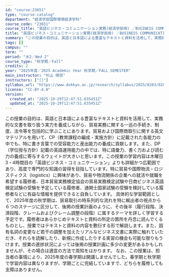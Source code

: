 ```yaml
---
id: "course:23651"
type: "course-catalog"
department: "経済学部国際環境経済学科"
course_code: "23651"
course_title: "英語ビジネス・コミュニケーション実務(経済学部用) ／BUSINESS COMMUNICATION IN ENGLISH FOR OVERSEAS TRADE PRACTICE"
title: "英語ビジネス・コミュニケーション実務(経済学部用) ／BUSINESS COMMUNICATION IN ENGLISH FOR OVERSEAS TRADE PRACTICE"
summary: "この授業の目的は、英語と日本語による豊富なテキストと資料を活用して、実務的な文書を取り扱う実力を養成しながら、貿易実務に関する一巡の手続き、制度、法令等を包括的に学ぶことにあります。貿易および国際商取引に関する英文マテリアルを用いて、CP（…"
tags: []
campus: ""
term: ""
period: "水2／Wed 2"
course_type: "秋学期／Fall"
credits: 2
year: "2025年度／2025 Academic Year 秋学期／FALL SEMESTER"
main_instructor: "杉山 晴信"
instructors: ["[]"]
syllabus_url: "https://www.dokkyo.ac.jp/research/syllabus/2025/0203/0203_23651_ja_JP.html"
license: "CC-BY-4.0"
version:
  created_at: "2025-10-29T12:47:51.635451Z"
  updated_at: "2025-10-29T12:47:51.635451Z"
---
```

この授業の目的は、英語と日本語による豊富なテキストと資料を活用して、実務的な文書を取り扱う実力を養成しながら、貿易実務に関する一巡の手続き、制度、法令等を包括的に学ぶことにあります。貿易および国際商取引に関する英文マテリアルを用いて、CP（教育課程の編成・実施方針）に記載された各能力の中でも、特に書き言葉での受容能力と産出能力の養成に貢献します。また、DP（学位授与方針）記載の英語運用能力の中では、特に語彙力、書く力および読む力の養成に寄与するウェイトが大きいと思います。この授業の学習内容は木曜日3・4時間目の「英語ビジネス・コミュニケーション」よりも詳細かつ広範囲であり、高度で専門的な知識の習得を目指しています。特に貿易や国際物流・ロジスティクス（logistics）に興味があり、貿易や物流関係の企業への就活や就職を希望する履修者、日本貿易実務検定協会の貿易実務検定試験や日商ビジネス英語検定試験の受験を予定している履修者、通関士国家試験の受験を検討している履修者などに有益な情報を提供できると自負しています。 具体的な学習範囲として、2025年度の秋学期は、貿易取引の時系列的な流れを特に輸出者の視点から６つのステージに区分して、後掲の授業計画のように、その後半（履行段階、決済段階、クレームおよびクレーム調整の段階）に属するテーマを詳しく学習する予定です。履修者はあらかじめテキストと資料の所定の箇所を丹念に読んでくるものとし、授業ではテキストと資料の内容を敷衍する形で解説します。また、固有名詞の変更など若干の調整を加えたリアルなビジネス文書に実際に触れていただき、それらを読解したり、新規に作成したりする実習の機会も可能な限りもうけます。授業の進捗状況によっては後掲の授業計画に多少の変更があるかもしれませんが、その場合は適宜の方法で周知をはかります。 なお、この授業は、担当者の事情により、2025年度の春学期は開講しませんでした。春学期と秋学期で学習内容は異なりますが、学期ごとに完結していますで、どちらを履修しても支障はありません。
